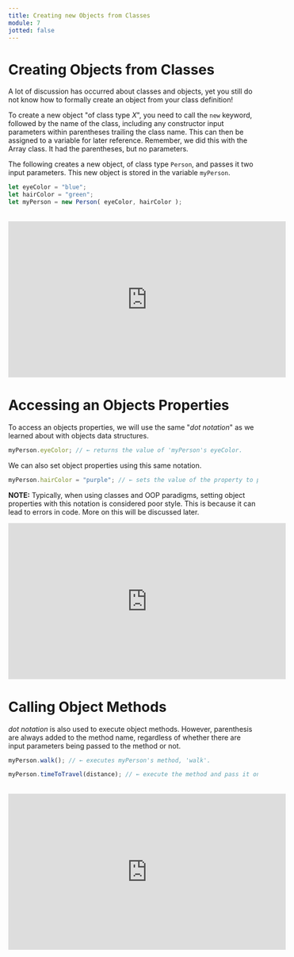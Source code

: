 ```yaml
---
title: Creating new Objects from Classes
module: 7
jotted: false
---
```


# Creating Objects from Classes

A lot of discussion has occurred about classes and objects, yet you still do not know how to formally create an object from your class definition!

To create a new object "of class type _X_", you need to call the `new` keyword, followed by the name of the class, including any constructor input parameters within parentheses trailing the class name. This can then be assigned to a variable for later reference.  Remember, we did this with the Array class.  It had the parentheses, but no parameters.

The following creates a new object, of class type `Person`, and passes it two input parameters. This new object is stored in the variable `myPerson`.

```js
let eyeColor = "blue";
let hairColor = "green";
let myPerson = new Person( eyeColor, hairColor );
```
<br/>
<iframe width="560" height="315" src="https://www.youtube.com/embed/gGc6NUT1Mnc" frameborder="0" allow="accelerometer; autoplay; encrypted-media; gyroscope; picture-in-picture" allowfullscreen></iframe>


# Accessing an Objects Properties

To access an objects properties, we will use the same "_dot notation_" as we learned about with objects data structures.

```js
myPerson.eyeColor; // ← returns the value of 'myPerson's eyeColor.
```

We can also set object properties using this same notation.

```js
myPerson.hairColor = "purple"; // ← sets the value of the property to purple
```

**NOTE:** Typically, when using classes and OOP paradigms, setting object properties with this notation is considered poor style. This is because it can lead to errors in code. More on this will be discussed later.

<iframe width="560" height="315" src="https://www.youtube.com/embed/r4mjFdaet5E" frameborder="0" allow="accelerometer; autoplay; encrypted-media; gyroscope; picture-in-picture" allowfullscreen></iframe>

# Calling Object Methods

_dot notation_ is also used to execute object methods. However, parenthesis are always added to the method name, regardless of whether there are input parameters being passed to the method or not.

```js
myPerson.walk(); // ← executes myPerson's method, 'walk'.

myPerson.timeToTravel(distance); // ← execute the method and pass it one input parameter value.
```
<br/>
<iframe width="560" height="315" src="https://www.youtube.com/embed/q_wACy_hEGI" frameborder="0" allow="accelerometer; autoplay; encrypted-media; gyroscope; picture-in-picture" allowfullscreen></iframe>